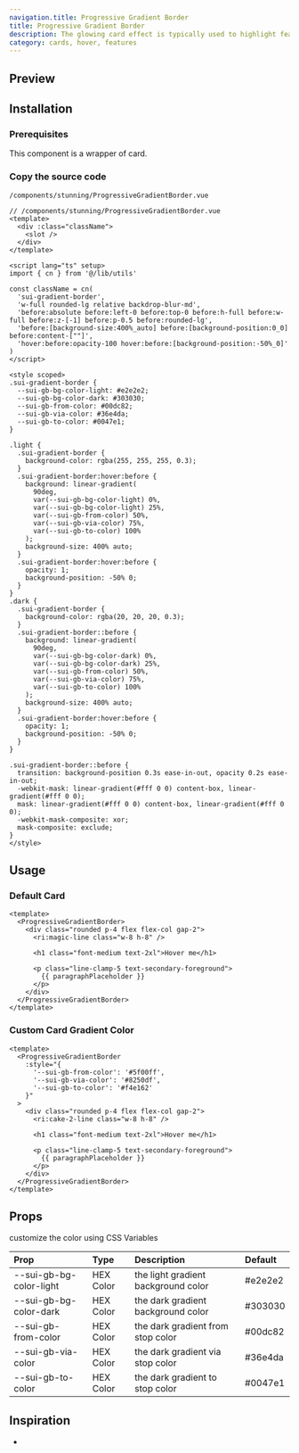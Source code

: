 ```yaml
---
navigation.title: Progressive Gradient Border
title: Progressive Gradient Border
description: The glowing card effect is typically used to highlight feature cards when they are hovered over.
category: cards, hover, features
---
```


## Preview

<Playground url="/playground/progressive-gradient-border"></Playground>

## Installation

### Prerequisites

This component is a wrapper of card.

### Copy the source code

`/components/stunning/ProgressiveGradientBorder.vue`

<CollapseCodeWrapper>

```vue
// /components/stunning/ProgressiveGradientBorder.vue
<template>
  <div :class="className">
    <slot />
  </div>
</template>

<script lang="ts" setup>
import { cn } from '@/lib/utils'

const className = cn(
  'sui-gradient-border',
  'w-full rounded-lg relative backdrop-blur-md',
  'before:absolute before:left-0 before:top-0 before:h-full before:w-full before:z-[-1] before:p-0.5 before:rounded-lg',
  'before:[background-size:400%_auto] before:[background-position:0_0] before:content-[""]',
  'hover:before:opacity-100 hover:before:[background-position:-50%_0]'
)
</script>

<style scoped>
.sui-gradient-border {
  --sui-gb-bg-color-light: #e2e2e2;
  --sui-gb-bg-color-dark: #303030;
  --sui-gb-from-color: #00dc82;
  --sui-gb-via-color: #36e4da;
  --sui-gb-to-color: #0047e1;
}

.light {
  .sui-gradient-border {
    background-color: rgba(255, 255, 255, 0.3);
  }
  .sui-gradient-border:hover:before {
    background: linear-gradient(
      90deg,
      var(--sui-gb-bg-color-light) 0%,
      var(--sui-gb-bg-color-light) 25%,
      var(--sui-gb-from-color) 50%,
      var(--sui-gb-via-color) 75%,
      var(--sui-gb-to-color) 100%
    );
    background-size: 400% auto;
  }
  .sui-gradient-border:hover:before {
    opacity: 1;
    background-position: -50% 0;
  }
}
.dark {
  .sui-gradient-border {
    background-color: rgba(20, 20, 20, 0.3);
  }
  .sui-gradient-border::before {
    background: linear-gradient(
      90deg,
      var(--sui-gb-bg-color-dark) 0%,
      var(--sui-gb-bg-color-dark) 25%,
      var(--sui-gb-from-color) 50%,
      var(--sui-gb-via-color) 75%,
      var(--sui-gb-to-color) 100%
    );
    background-size: 400% auto;
  }
  .sui-gradient-border:hover:before {
    opacity: 1;
    background-position: -50% 0;
  }
}

.sui-gradient-border::before {
  transition: background-position 0.3s ease-in-out, opacity 0.2s ease-in-out;
  -webkit-mask: linear-gradient(#fff 0 0) content-box, linear-gradient(#fff 0 0);
  mask: linear-gradient(#fff 0 0) content-box, linear-gradient(#fff 0 0);
  -webkit-mask-composite: xor;
  mask-composite: exclude;
}
</style>
```

</CollapseCodeWrapper>

## Usage

### Default Card

```vue
<template>
  <ProgressiveGradientBorder>
    <div class="rounded p-4 flex flex-col gap-2">
      <ri:magic-line class="w-8 h-8" />

      <h1 class="font-medium text-2xl">Hover me</h1>

      <p class="line-clamp-5 text-secondary-foreground">
        {{ paragraphPlaceholder }}
      </p>
    </div>
  </ProgressiveGradientBorder>
</template>
```

### Custom Card Gradient Color

```vue
<template>
  <ProgressiveGradientBorder
    :style="{
      '--sui-gb-from-color': '#5f00ff',
      '--sui-gb-via-color': '#8250df',
      '--sui-gb-to-color': '#f4e162'
    }"
  >
    <div class="rounded p-4 flex flex-col gap-2">
      <ri:cake-2-line class="w-8 h-8" />

      <h1 class="font-medium text-2xl">Hover me</h1>

      <p class="line-clamp-5 text-secondary-foreground">
        {{ paragraphPlaceholder }}
      </p>
    </div>
  </ProgressiveGradientBorder>
</template>
```

## Props

customize the color using CSS Variables

| Prop                    | Type      | Description                         | Default |
| :---------------------- | :-------- | :---------------------------------- | :------ |
| --sui-gb-bg-color-light | HEX Color | the light gradient background color | #e2e2e2 |
| --sui-gb-bg-color-dark  | HEX Color | the dark gradient background color  | #303030 |
| --sui-gb-from-color     | HEX Color | the dark gradient from stop color   | #00dc82 |
| --sui-gb-via-color      | HEX Color | the dark gradient via stop color    | #36e4da |
| --sui-gb-to-color       | HEX Color | the dark gradient to stop color     | #0047e1 |

## Inspiration

-
